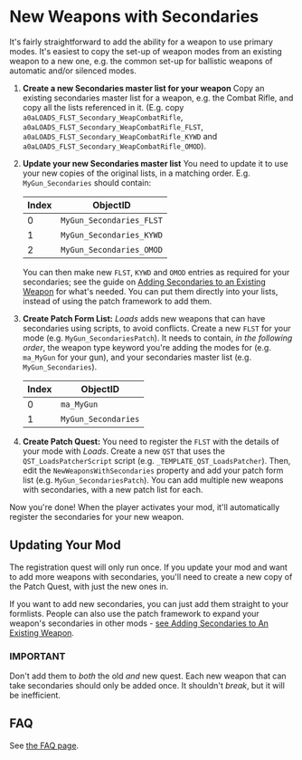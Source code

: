 # New Weapons with Secondaries

It's fairly straightforward to add the ability for a weapon to use primary modes.
It's easiest to copy the set-up of weapon modes from an existing weapon to a new one,
e.g. the common set-up for ballistic weapons of automatic and/or silenced modes.

1. **Create a new Secondaries master list for your weapon**
   Copy an existing secondaries master list for a weapon,
   e.g. the Combat Rifle, and copy all the lists referenced in it.
   (E.g. copy `a0aLOADS_FLST_Secondary_WeapCombatRifle`, `a0aLOADS_FLST_Secondary_WeapCombatRifle_FLST`, `a0aLOADS_FLST_Secondary_WeapCombatRifle_KYWD` and `a0aLOADS_FLST_Secondary_WeapCombatRifle_OMOD`).

2. **Update your new Secondaries master list**
   You need to update it to use your new copies of the original lists,
   in a matching order. E.g. `MyGun_Secondaries` should contain:

   | Index | ObjectID                 |
   | ----- | ------------------------ |
   | 0     | `MyGun_Secondaries_FLST` |
   | 1     | `MyGun_Secondaries_KYWD` |
   | 2     | `MyGun_Secondaries_OMOD` |

   You can then make new `FLST`, `KYWD` and `OMOD` entries as required for your secondaries;
   see the guide on [Adding Secondaries to an Existing Weapon](./secondary.md) for what's needed.
   You can put them directly into your lists, instead of using the patch framework to add them.

3. **Create Patch Form List:** *Loads* adds new weapons that can have secondaries using scripts,
   to avoid conflicts.
   Create a new `FLST` for your mode (e.g. `MyGun_SecondariesPatch`).
   It needs to contain, *in the following order*,
   the weapon type keyword you're adding the modes for (e.g. `ma_MyGun` for your gun),
   and your secondaries master list (e.g. `MyGun_Secondaries`).

   | Index | ObjectID             |
   | ----- | -------------------- |
   | 0     | `ma_MyGun`           |
   | 1     | `MyGun_Secondaries`  |

4. **Create Patch Quest:** You need to register the `FLST` with the details of your mode with *Loads*.
   Create a new `QST` that uses the `QST_LoadsPatcherScript` script (e.g. `_TEMPLATE_QST_LoadsPatcher`).
   Then, edit the `NewWeaponsWithSecondaries` property and add your patch form list (e.g. `MyGun_SecondariesPatch`).
   You can add multiple new weapons with secondaries, with a new patch list for each.

Now you're done! When the player activates your mod, it'll automatically register the secondaries for your new weapon.

## Updating Your Mod

The registration quest will only run once.
If you update your mod and want to add more weapons with secondaries,
you'll need to create a new copy of the Patch Quest, with just the new ones in.

If you want to add new secondaries, you can just add them straight to your formlists.
People can also use the patch framework to expand your weapon's secondaries in other mods -
[see Adding Secondaries to An Existing Weapon](./secondary.md).

### IMPORTANT

Don't add them to *both* the old *and* new quest.
Each new weapon that can take secondaries should only be added once.
It shouldn't *break*, but it will be inefficient.

## FAQ

See [the FAQ page](./faq.md).
